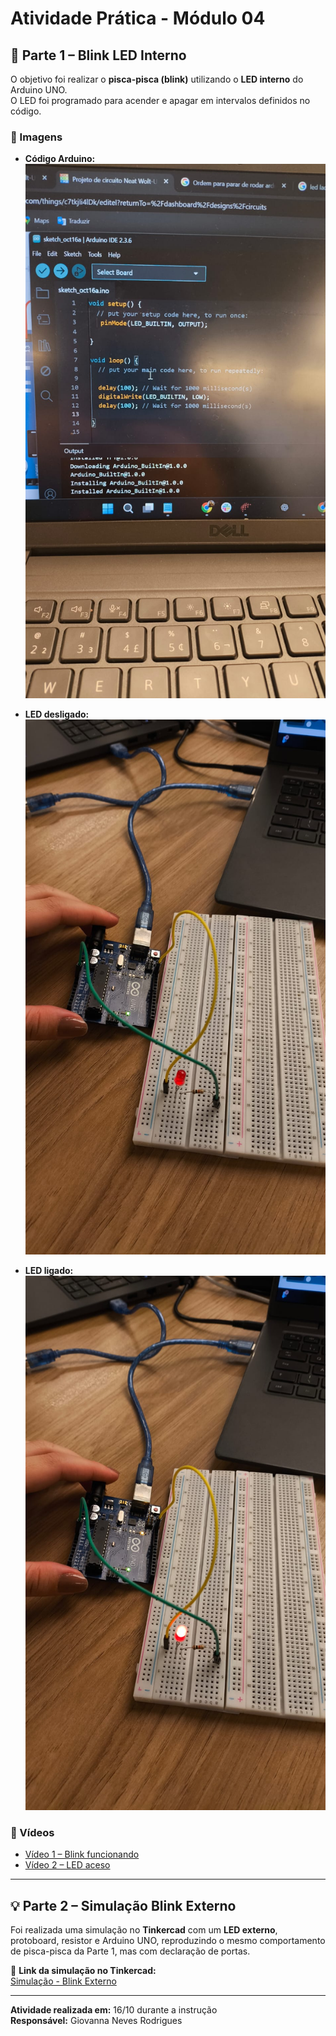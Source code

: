 # Atividade Prática - Módulo 04

## 🧩 Parte 1 – Blink LED Interno

O objetivo foi realizar o **pisca-pisca (blink)** utilizando o **LED interno** do Arduino UNO.  
O LED foi programado para acender e apagar em intervalos definidos no código.

### 📸 Imagens

- **Código Arduino:**  
  ![Código Arduino](parte1/parte1_codigo.jpg)

- **LED desligado:**  
  ![LED desligado](parte1/parte1_led_desligado.jpg)

- **LED ligado:**  
  ![LED ligado](parte1/parte1_led_ligado.jpg)

### 🎥 Vídeos

- [Vídeo 1 – Blink funcionando](parte1/parte1_funcionando.mp4)
- [Vídeo 2 – LED aceso](parte1/parte1_luz_acesa.mp4)

---

## 💡 Parte 2 – Simulação Blink Externo

Foi realizada uma simulação no **Tinkercad** com um **LED externo**, protoboard, resistor e Arduino UNO, reproduzindo o mesmo comportamento de pisca-pisca da Parte 1, mas com declaração de portas.

🔗 **Link da simulação no Tinkercad:**  
[Simulação - Blink Externo](https://www.tinkercad.com/things/c7tkjIi4lDk/editel?returnTo=%2Fdashboard%2Fdesigns%2Fcircuits&sharecode=wOoAq_3ipFSdTa9wCoBofVOMOeSfySkrGyPGaTVE5LI)

---

**Atividade realizada em:** 16/10 durante a instrução  
**Responsável:** Giovanna Neves Rodrigues

